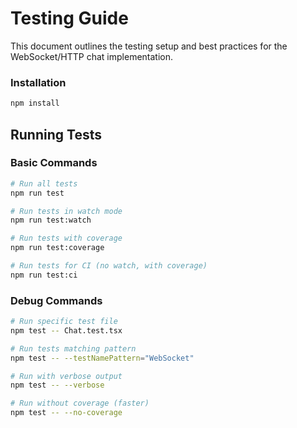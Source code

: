 # Testing Guide

This document outlines the testing setup and best practices for the WebSocket/HTTP chat implementation.

### Installation

```bash
npm install
```

## Running Tests

### Basic Commands

```bash
# Run all tests
npm run test

# Run tests in watch mode
npm run test:watch

# Run tests with coverage
npm run test:coverage

# Run tests for CI (no watch, with coverage)
npm run test:ci
```

### Debug Commands

```bash
# Run specific test file
npm test -- Chat.test.tsx

# Run tests matching pattern
npm test -- --testNamePattern="WebSocket"

# Run with verbose output
npm test -- --verbose

# Run without coverage (faster)
npm test -- --no-coverage
```

